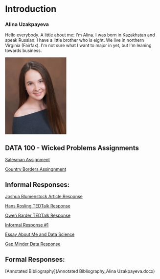 # Introduction
### Alina Uzakpayeva
Hello everybody. A little about me: I'm Alina. I was born in Kazakhstan and speak Russian. I have a little brother who is eight. We live in northern Virginia (Fairfax). I'm not sure what I want to major in yet, but I'm leaning towards business. 

<img src="IMG-8784.JPG" width=200>




## DATA 100 - Wicked Problems Assignments
[Salesman Assignment](JPG_Finished_Homes.JPG)

[Country Borders Assingnment](kazakhstan.png)
## Informal Responses:
[Joshua Blumenstock Article Response](Joshua_Blumenstock_Article_Response.md)

[Hans Rosling TEDTalk Response](Hans_Rosling_TEDTalk_Response.md)

[Owen Barder TEDTalk Response](Owen_Barder_TedTalk_Response.md)

[Informal Response #1](Informal_Response_1.md)

[Essay About Me and Data Science](essay_about_me_data_science.md)

[Gap Minder Data Response](gap_minder_data_response.md) 

## Formal Responses:
[Annotated Bibliography](Annotated Bibliography_Alina Uzakpayeva.docx)
